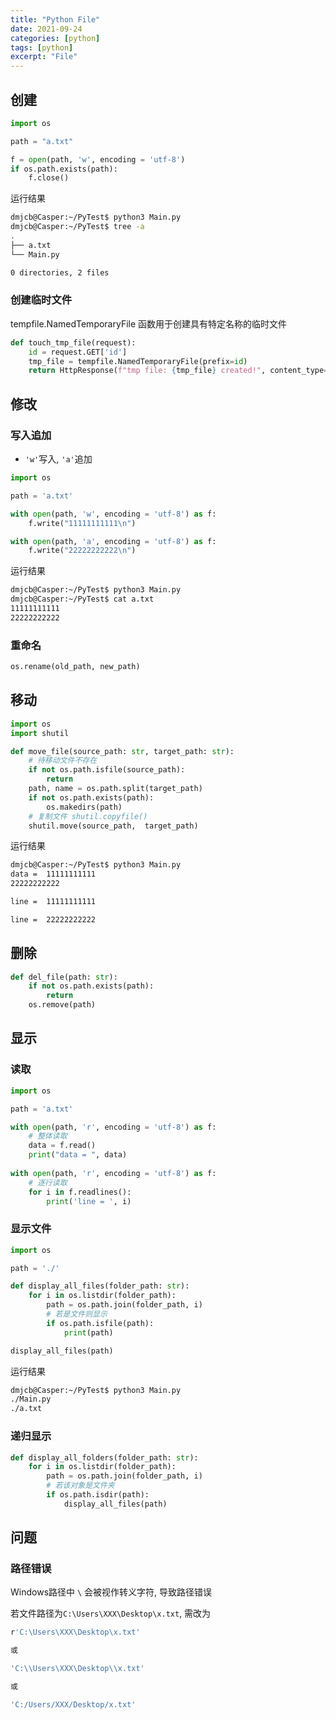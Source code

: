 ```yaml
---
title: "Python File"
date: 2021-09-24
categories: [python]
tags: [python]
excerpt: "File"
---
```


## 创建

```py
import os

path = "a.txt"

f = open(path, 'w', encoding = 'utf-8')
if os.path.exists(path):
    f.close()
```

运行结果

```sh
dmjcb@Casper:~/PyTest$ python3 Main.py
dmjcb@Casper:~/PyTest$ tree -a
.
├── a.txt
└── Main.py

0 directories, 2 files
```

### 创建临时文件

tempfile.NamedTemporaryFile 函数用于创建具有特定名称的临时文件

```py
def touch_tmp_file(request):
    id = request.GET['id']
    tmp_file = tempfile.NamedTemporaryFile(prefix=id)
    return HttpResponse(f"tmp file: {tmp_file} created!", content_type='text/plain')
```

## 修改

### 写入追加

- `'w'`写入, `'a'`追加

```py
import os

path = 'a.txt'

with open(path, 'w', encoding = 'utf-8') as f:
    f.write("11111111111\n")

with open(path, 'a', encoding = 'utf-8') as f:
    f.write("22222222222\n")
```

运行结果

```sh
dmjcb@Casper:~/PyTest$ python3 Main.py
dmjcb@Casper:~/PyTest$ cat a.txt
11111111111
22222222222
```

### 重命名
  
```py
os.rename(old_path, new_path)
```

## 移动

```py
import os
import shutil

def move_file(source_path: str, target_path: str):
    # 待移动文件不存在
    if not os.path.isfile(source_path):
        return
    path, name = os.path.split(target_path)
    if not os.path.exists(path):
        os.makedirs(path)
    # 复制文件 shutil.copyfile() 
    shutil.move(source_path,  target_path)
```

运行结果

```sh
dmjcb@Casper:~/PyTest$ python3 Main.py
data =  11111111111
22222222222

line =  11111111111

line =  22222222222
```

## 删除

```py
def del_file(path: str):
    if not os.path.exists(path):
        return
    os.remove(path)
```

## 显示

### 读取

```py
import os

path = 'a.txt'

with open(path, 'r', encoding = 'utf-8') as f:
    # 整体读取
    data = f.read()
    print("data = ", data)
    
with open(path, 'r', encoding = 'utf-8') as f:
    # 逐行读取
    for i in f.readlines():
        print('line = ', i)
```

### 显示文件

```py
import os

path = './'

def display_all_files(folder_path: str):
    for i in os.listdir(folder_path):
        path = os.path.join(folder_path, i)
        # 若是文件则显示
        if os.path.isfile(path):
            print(path)

display_all_files(path)
```

运行结果

```sh
dmjcb@Casper:~/PyTest$ python3 Main.py
./Main.py
./a.txt
```

### 递归显示

```py
def display_all_folders(folder_path: str):
    for i in os.listdir(folder_path):
        path = os.path.join(folder_path, i)
        # 若该对象是文件夹
        if os.path.isdir(path):
            display_all_files(path)
```

## 问题

### 路径错误

Windows路径中 `\` 会被视作转义字符, 导致路径错误

若文件路径为`C:\Users\XXX\Desktop\x.txt`, 需改为

```sh
r'C:\Users\XXX\Desktop\x.txt' 

或

'C:\\Users\XXX\Desktop\\x.txt' 

或

'C:/Users/XXX/Desktop/x.txt'
```